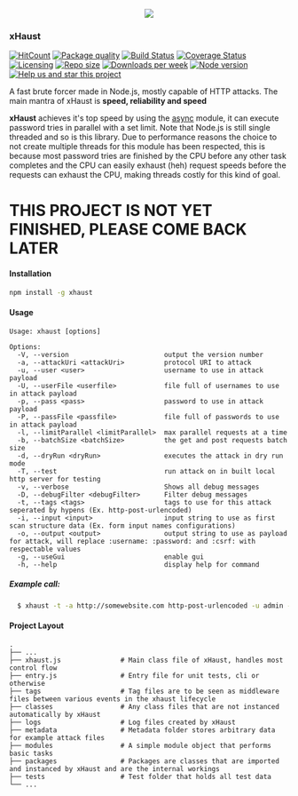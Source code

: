 <p align="center">
  <img src="https://i.imgur.com/bAaxslQ.png">
</p>

### xHaust

[![HitCount](http://hits.dwyl.com/GiveMeAllYourCats/xHaust.svg)](http://hits.dwyl.com/GiveMeAllYourCats/xHaust)
[![Package quality](https://packagequality.com/shield/xhaust.svg)](https://packagequality.com/#?package=xhaust)
[![Build Status](https://travis-ci.org/givemeallyourcats/xhaust.png?branch=master)](https://travis-ci.org/givemeallyourcats/xhaust)
[![Coverage Status](https://coveralls.io/repos/github/GiveMeAllYourCats/xHaust/badge.svg?branch=master)](https://coveralls.io/github/GiveMeAllYourCats/xHaust?branch=master)
[![Licensing](https://img.shields.io/github/license/givemeallyourcats/xhaust.svg)](https://raw.githubusercontent.com/givemeallyourcats/xhaust/master/LICENSE)
[![Repo size](https://img.shields.io/github/repo-size/givemeallyourcats/xhaust.svg)](https://github.com/givemeallyourcats/xhaust)
[![Downloads per week](https://img.shields.io/npm/dw/xhaust.svg)](https://www.npmjs.com/package/xhaust)
[![Node version](https://img.shields.io/node/v/xhaust.svg)](https://www.npmjs.com/package/xhaust)
[![Help us and star this project](https://img.shields.io/github/stars/givemeallyourcats/xhaust.svg?style=social)](https://github.com/givemeallyourcats/xhaust)

A fast brute forcer made in Node.js, mostly capable of HTTP attacks. The main mantra of xHaust is **speed, reliability and speed**

**xHaust** achieves it's top speed by using the [async](https://caolan.github.io/async/v3/) module, it can execute password tries in parallel with a set limit. Note that Node.js is still single threaded and so is this library. Due to performance reasons the choice to not create multiple threads for this module has been respected, this is because most password tries are finished by the CPU before any other task completes and the CPU can easily exhaust (heh) request speeds before the requests can exhaust the CPU, making threads costly for this kind of goal.

# THIS PROJECT IS NOT YET FINISHED, PLEASE COME BACK LATER

#### Installation

```bash
npm install -g xhaust
```

#### Usage

```
Usage: xhaust [options]

Options:
  -V, --version                        output the version number
  -a, --attackUri <attackUri>          protocol URI to attack
  -u, --user <user>                    username to use in attack payload
  -U, --userFile <userfile>            file full of usernames to use in attack payload
  -p, --pass <pass>                    password to use in attack payload
  -P, --passFile <passfile>            file full of passwords to use in attack payload
  -l, --limitParallel <limitParallel>  max parallel requests at a time
  -b, --batchSize <batchSize>          the get and post requests batch size
  -d, --dryRun <dryRun>                executes the attack in dry run mode
  -T, --test                           run attack on in built local http server for testing
  -v, --verbose                        Shows all debug messages
  -D, --debugFilter <debugFilter>      Filter debug messages
  -t, --tags <tags>                    tags to use for this attack seperated by hypens (Ex. http-post-urlencoded)
  -i, --input <input>                  input string to use as first scan structure data (Ex. form input names configurations)
  -o, --output <output>                output string to use as payload for attack, will replace :username: :password: and :csrf: with respectable values
  -g, --useGui                         enable gui
  -h, --help                           display help for command
```

##### Example call:

```bash
  $ xhaust -t -a http://somewebsite.com http-post-urlencoded -u admin -P passwords.txt -s 1000 -l 130 -i "csrf=token" -o "username=:username:&password=:password:&csrftoken=:csrf:"`
```

#### Project Layout

    .
    ├── ...
    ├── xhaust.js               # Main class file of xHaust, handles most control flow
    ├── entry.js                # Entry file for unit tests, cli or otherwise
    ├── tags                    # Tag files are to be seen as middleware files between various events in the xhaust lifecycle
    ├── classes                 # Any class files that are not instanced automatically by xHaust
    ├── logs                    # Log files created by xHaust
    ├── metadata                # Metadata folder stores arbitrary data for example attack files
    ├── modules                 # A simple module object that performs basic tasks
    ├── packages                # Packages are classes that are imported and instanced by xHaust and are the internal workings
    ├── tests                   # Test folder that holds all test data
    └── ...
